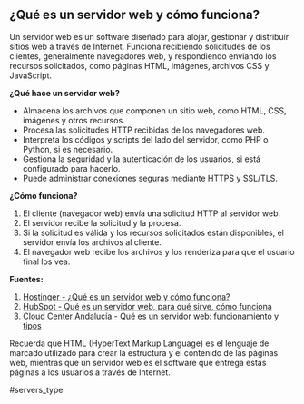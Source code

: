## ¿Qué es un servidor web y cómo funciona?

Un servidor web es un software diseñado para alojar, gestionar y distribuir sitios web a través de Internet. Funciona recibiendo solicitudes de los clientes, generalmente navegadores web, y respondiendo enviando los recursos solicitados, como páginas HTML, imágenes, archivos CSS y JavaScript. 

**¿Qué hace un servidor web?**
- Almacena los archivos que componen un sitio web, como HTML, CSS, imágenes y otros recursos.
- Procesa las solicitudes HTTP recibidas de los navegadores web.
- Interpreta los códigos y scripts del lado del servidor, como PHP o Python, si es necesario.
- Gestiona la seguridad y la autenticación de los usuarios, si está configurado para hacerlo.
- Puede administrar conexiones seguras mediante HTTPS y SSL/TLS.

**¿Cómo funciona?**
1. El cliente (navegador web) envía una solicitud HTTP al servidor web.
2. El servidor recibe la solicitud y la procesa.
3. Si la solicitud es válida y los recursos solicitados están disponibles, el servidor envía los archivos al cliente.
4. El navegador web recibe los archivos y los renderiza para que el usuario final los vea.

**Fuentes:**
1. [Hostinger - ¿Qué es un servidor web y cómo funciona?](https://www.hostinger.es/tutoriales/que-es-un-servidor-web)
2. [HubSpot - Qué es un servidor web, para qué sirve, cómo funciona](https://blog.hubspot.es/website/que-es-servidor-web)
3. [Cloud Center Andalucía - Qué es un servidor web: funcionamiento y tipos](https://www.cloudcenterandalucia.es/blog/que-es-un-servidor-web-funcionamiento-y-tipos)

Recuerda que HTML (HyperText Markup Language) es el lenguaje de marcado utilizado para crear la estructura y el contenido de las páginas web, mientras que un servidor web es el software que entrega estas páginas a los usuarios a través de Internet.

#servers_type


